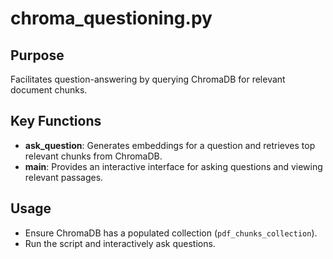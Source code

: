# chroma_questioning.py

## Purpose
Facilitates question-answering by querying ChromaDB for relevant document chunks.

## Key Functions
- **ask_question**: Generates embeddings for a question and retrieves top relevant chunks from ChromaDB.
- **main**: Provides an interactive interface for asking questions and viewing relevant passages.

## Usage
- Ensure ChromaDB has a populated collection (`pdf_chunks_collection`).
- Run the script and interactively ask questions.
